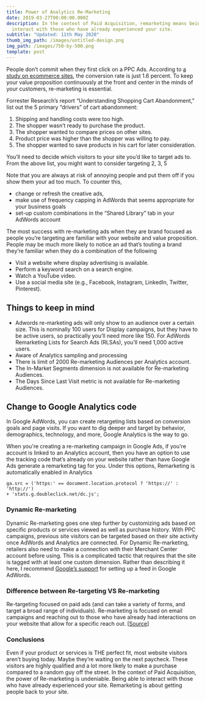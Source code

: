 ```yaml
---
title: Power of Analytics Re-Marketing
date: 2019-03-27T00:00:00.000Z
description: In the context of Paid Acquisition, remarketing means being able to
  interact with those who have already experienced your site.
subtitle: "Updated: 11th May 2020"
thumb_img_path: /images/untitled-design.png
img_path: /images/750-by-500.png
template: post
---
```

People don’t commit when they first click on a PPC Ads. According to [a study on ecommerce sites](https://moz.com/blog/ecommerce-benchmark-kpi-study-2017), the conversion rate is just 1.6 percent. To keep your value proposition continuously at the front and center in the minds of your customers, re-marketing is essential. 

Forrester Research’s report “Understanding Shopping Cart Abandonment,” list out the 5 primary “drivers” of cart abandonment:

1. Shipping and handling costs were too high.
2. The shopper wasn’t ready to purchase the product. 
3. The shopper wanted to compare prices on other sites. 
4. Product price was higher than the shopper was willing to pay. 
5. The shopper wanted to save products in his cart for later consideration. 

You’ll need to decide which visitors to your site you’d like to target ads to.  From the above list, you might want to consider targeting 2, 3, 5

Note that you are always at risk of annoying people and put them off if you show them your ad too much. To counter this, 

* change or refresh the creative ads, 
* make use of frequency capping in AdWords that seems appropriate for your business goals  
* set-up custom combinations in the “Shared Library” tab in your AdWords account

The most success with re-marketing ads when they are brand focused as people you’re targeting are familiar with your website and value proposition. People may be much more likely to notice an ad that’s touting a brand they’re familiar when they do a combination of the following

* Visit a website where display advertising is available.
* Perform a keyword search on a search engine.
* Watch a YouTube video.
* Use a social media site (e.g., Facebook, Instagram, LinkedIn, Twitter, Pinterest).

## Things to keep in mind

* Adwords re-marketing ads will only show to an audience over a certain size. This is nominally 100 users for Display campaigns, but they have to be active users, so practically you’ll need more like 150. For AdWords Remarketing Lists for Search Ads (RLSAs), you’ll need 1,000 active users.
* Aware of Analytics sampling and processing
* There is limit of 2000 Re-marketing Audiences per Analytics account.
* The In-Market Segments dimension is not available for Re-marketing Audiences.
* The Days Since Last Visit metric is not available for Re-marketing Audiences.

## Change to Google Analytics code

In Google AdWords, you can create retargeting lists based on conversion goals and page visits. If you want to dig deeper and target by behavior, demographics, technology, and more, Google Analytics is the way to go.

When you're creating a re-marketing campaign in Google Ads, if you're account is linked to an Analytics account, then you have an option to use the tracking code that’s already on your website rather than have Google Ads generate a remarketing tag for you. Under this options,  Remarketing is automatically enabled in Analytics

```
ga.src = ('https:' == document.location.protocol ? 'https://' : 'http://') 
+ 'stats.g.doubleclick.net/dc.js';
```

### Dynamic Re-marketing

Dynamic Re-marketing goes one step further by customizing ads based on specific products or services viewed as well as purchase history. With PPC campaigns, previous site visitors can be targeted based on their site activity once AdWords and Analytics are connected. For Dynamic Re-marketing, retailers also need to make a connection with their Merchant Center account before using. This is a complicated tactic that requires that the site is tagged with at least one custom dimension. Rather than describing it here, I recommend [Google’s support](https://support.google.com/adwords/answer/6077139?hl=en&ref_topic=6077046) for setting up a feed in Google AdWords.

### Difference between Re-targeting VS Re-marketing

Re-targeting focused on paid ads (and can take a variety of forms, and target a broad range of individuals). Re-marketing is focused on email campaigns and reaching out to those who have already had interactions on your website that allow for a specific reach out. [[Source](https://www.searchenginejournal.com/whats-difference-remarketing-retargeting/186455/)]

### Conclusions

Even if your product or services is THE perfect fit, most website visitors aren’t buying today. Maybe they’re waiting on the next paycheck. These visitors are highly qualified and a lot more likely to make a purchase compared to a random guy off the street. In the context of Paid Acquisition, the power of Re-marketing is undeniable. Being able to interact with those who have already experienced your site. Remarketing is about getting people back to your site.